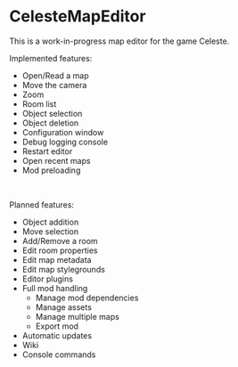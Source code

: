 # CelesteMapEditor

This is a work-in-progress map editor for the game Celeste.
<br/>

Implemented features:
- Open/Read a map
- Move the camera
- Zoom
- Room list
- Object selection
- Object deletion
- Configuration window
- Debug logging console
- Restart editor
- Open recent maps
- Mod preloading
<br/>

Planned features:
- Object addition
- Move selection
- Add/Remove a room
- Edit room properties
- Edit map metadata
- Edit map stylegrounds
- Editor plugins
- Full mod handling
  - Manage mod dependencies
  - Manage assets
  - Manage multiple maps
  - Export mod
- Automatic updates
- Wiki
- Console commands
